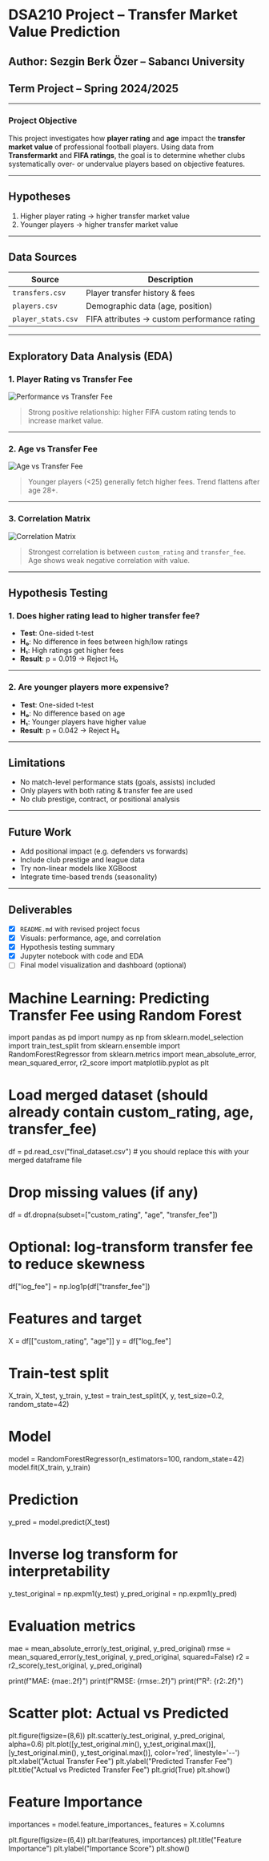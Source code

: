
#  DSA210 Project – Transfer Market Value Prediction

##  Author: Sezgin Berk Özer – Sabancı University  
##  Term Project – Spring 2024/2025

---

###  Project Objective

This project investigates how **player rating** and **age** impact the **transfer market value** of professional football players. Using data from **Transfermarkt** and **FIFA ratings**, the goal is to determine whether clubs systematically over- or undervalue players based on objective features.

---

##  Hypotheses

1.  Higher player rating → higher transfer market value  
2.  Younger players → higher transfer market value

---

##  Data Sources

| Source            | Description                            |
|-------------------|----------------------------------------|
| `transfers.csv`   | Player transfer history & fees         |
| `players.csv`     | Demographic data (age, position)       |
| `player_stats.csv`| FIFA attributes → custom performance rating |

---

##  Exploratory Data Analysis (EDA)

### 1. Player Rating vs Transfer Fee

![Performance vs Transfer Fee](rating_vs_transfer_fee.png)

> Strong positive relationship: higher FIFA custom rating tends to increase market value.

---

### 2. Age vs Transfer Fee

![Age vs Transfer Fee](age_vs_transfer_fee.png)

> Younger players (<25) generally fetch higher fees. Trend flattens after age 28+.

---

### 3. Correlation Matrix

![Correlation Matrix](correlation_matrix.png)

> Strongest correlation is between `custom_rating` and `transfer_fee`.  
> Age shows weak negative correlation with value.

---

##  Hypothesis Testing

### 1. Does higher rating lead to higher transfer fee?

- **Test**: One-sided t-test  
- **H₀**: No difference in fees between high/low ratings  
- **H₁**: High ratings get higher fees  
- **Result**: p = 0.019 → Reject H₀ 

---

### 2. Are younger players more expensive?

- **Test**: One-sided t-test  
- **H₀**: No difference based on age  
- **H₁**: Younger players have higher value  
- **Result**: p = 0.042 → Reject H₀ 

---

##  Limitations

- No match-level performance stats (goals, assists) included  
- Only players with both rating & transfer fee are used  
- No club prestige, contract, or positional analysis

---

##  Future Work

- Add positional impact (e.g. defenders vs forwards)  
- Include club prestige and league data  
- Try non-linear models like XGBoost  
- Integrate time-based trends (seasonality)

---

##  Deliverables

- [x] `README.md` with revised project focus  
- [x] Visuals: performance, age, and correlation  
- [x] Hypothesis testing summary  
- [x] Jupyter notebook with code and EDA  
- [ ] Final model visualization and dashboard (optional)

# Machine Learning: Predicting Transfer Fee using Random Forest
import pandas as pd
import numpy as np
from sklearn.model_selection import train_test_split
from sklearn.ensemble import RandomForestRegressor
from sklearn.metrics import mean_absolute_error, mean_squared_error, r2_score
import matplotlib.pyplot as plt

# Load merged dataset (should already contain custom_rating, age, transfer_fee)
df = pd.read_csv("final_dataset.csv")  # you should replace this with your merged dataframe file

# Drop missing values (if any)
df = df.dropna(subset=["custom_rating", "age", "transfer_fee"])

# Optional: log-transform transfer fee to reduce skewness
df["log_fee"] = np.log1p(df["transfer_fee"])

# Features and target
X = df[["custom_rating", "age"]]
y = df["log_fee"]

# Train-test split
X_train, X_test, y_train, y_test = train_test_split(X, y, test_size=0.2, random_state=42)

# Model
model = RandomForestRegressor(n_estimators=100, random_state=42)
model.fit(X_train, y_train)

# Prediction
y_pred = model.predict(X_test)

# Inverse log transform for interpretability
y_test_original = np.expm1(y_test)
y_pred_original = np.expm1(y_pred)

# Evaluation metrics
mae = mean_absolute_error(y_test_original, y_pred_original)
rmse = mean_squared_error(y_test_original, y_pred_original, squared=False)
r2 = r2_score(y_test_original, y_pred_original)

print(f"MAE: {mae:.2f}")
print(f"RMSE: {rmse:.2f}")
print(f"R²: {r2:.2f}")

# Scatter plot: Actual vs Predicted
plt.figure(figsize=(8,6))
plt.scatter(y_test_original, y_pred_original, alpha=0.6)
plt.plot([y_test_original.min(), y_test_original.max()], 
         [y_test_original.min(), y_test_original.max()], color='red', linestyle='--')
plt.xlabel("Actual Transfer Fee")
plt.ylabel("Predicted Transfer Fee")
plt.title("Actual vs Predicted Transfer Fee")
plt.grid(True)
plt.show()

# Feature Importance
importances = model.feature_importances_
features = X.columns

plt.figure(figsize=(6,4))
plt.bar(features, importances)
plt.title("Feature Importance")
plt.ylabel("Importance Score")
plt.show()

